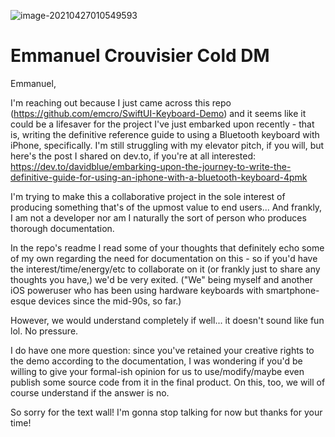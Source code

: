 ![image-20210427010549593](C:\Users\ihadt\AppData\Roaming\Typora\typora-user-images\image-20210427010549593.png)

# Emmanuel Crouvisier Cold DM

Emmanuel,

I'm reaching out because I just came across this repo (https://github.com/emcro/SwiftUI-Keyboard-Demo) and it seems like it could be a lifesaver for the project I've just embarked upon recently - that is, writing the definitive reference guide to using a Bluetooth keyboard with iPhone, specifically. I'm still struggling with my elevator pitch, if you will, but here's the post I shared on dev.to, if you're at all interested: https://dev.to/davidblue/embarking-upon-the-journey-to-write-the-definitive-guide-for-using-an-iphone-with-a-bluetooth-keyboard-4pmk

I'm trying to make this a collaborative project in the sole interest of producing something that's of the upmost value to end users... And frankly, I am not a developer nor am I naturally the sort of person who produces thorough documentation. 

In the repo's readme I read some of your thoughts that definitely echo some of my own regarding the need for documentation on this - so if you'd have the interest/time/energy/etc to collaborate on it (or frankly just to share any thoughts you have,) we'd be very exited. ("We" being myself and another iOS poweruser who has been using hardware keyboards with smartphone-esque devices since the mid-90s, so far.)

However, we would understand completely if well... it doesn't sound like fun lol. No pressure.

I do have one more question: since you've retained your creative rights to the demo according to the documentation, I was wondering if you'd be willing to give your formal-ish opinion for us to use/modify/maybe even publish some source code from it in the final product. On this, too, we will of course understand if the answer is no.

So sorry for the text wall! I'm gonna stop talking for now but thanks for your time!
